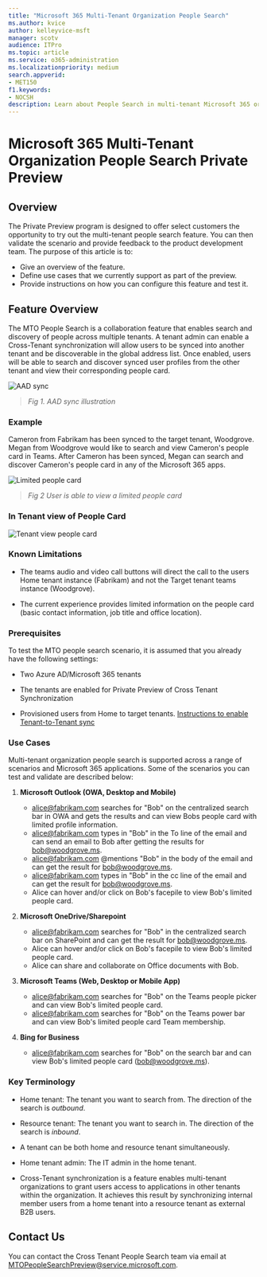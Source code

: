 ```yaml
---
title: "Microsoft 365 Multi-Tenant Organization People Search"
ms.author: kvice
author: kelleyvice-msft
manager: scotv
audience: ITPro
ms.topic: article
ms.service: o365-administration
ms.localizationpriority: medium
search.appverid:
- MET150
f1.keywords:
- NOCSH
description: Learn about People Search in multi-tenant Microsoft 365 organizations.
---
```


# Microsoft 365 Multi-Tenant Organization People Search Private Preview

## Overview

The Private Preview program is designed to offer select customers the opportunity to try out the multi-tenant people search feature. You can then validate the scenario and provide feedback to the product development team. The purpose of this article is to:

- Give an overview of the feature.
- Define use cases that we currently support as part of the preview.
- Provide instructions on how you can configure this feature and test it.

## Feature Overview

The MTO People Search is a collaboration feature that enables search and discovery of people across multiple tenants. A tenant admin can enable a Cross-Tenant synchronization will allow users to be synced into another tenant and be discoverable in the global address list. Once enabled, users will be able to search and discover synced user profiles from the other tenant and view their corresponding people card.

![AAD sync](../media/mt-people-search/aad-sync.png)

> *Fig 1. AAD sync illustration*

### Example

Cameron from Fabrikam has been synced to the target tenant, Woodgrove. Megan from Woodgrove would like to search and view Cameron's people card in Teams. After Cameron has been synced, Megan can search and discover Cameron's people card in any of the Microsoft 365 apps.

![Limited people card](../media/mt-people-search/limited-people-card.png)

> *Fig 2 User is able to view a limited people card*

### In Tenant view of People Card

![Tenant view people card](../media/mt-people-search/tenant-view-people-card.png)

### Known Limitations

- The teams audio and video call buttons will direct the call to the users Home tenant instance (Fabrikam) and not the Target tenant teams instance (Woodgrove).

- The current experience provides limited information on the people card (basic contact information, job title and office location).

### Prerequisites

To test the MTO people search scenario, it is assumed that you already have the following settings:

- Two Azure AD/Microsoft 365 tenants

- The tenants are enabled for Private Preview of Cross Tenant Synchronization

- Provisioned users from Home to target tenants. [Instructions to enable Tenant-to-Tenant sync](https://github.com/ArvindHarinder1/CrossTenantSynchronization/blob/main/CrossTenantSynchronization.md)

### Use Cases

Multi-tenant organization people search is supported across a range of scenarios and Microsoft 365 applications. Some of the scenarios you can test and validate are described below:

1. **Microsoft Outlook (OWA, Desktop and Mobile)**

   - <alice@fabrikam.com> searches for "Bob" on the centralized search bar in OWA and gets the results and can view Bobs people card with limited profile information.
   - <alice@fabrikam.com> types in "Bob" in the To line of the email and can send an email to Bob after getting the results for <bob@woodgrove.ms>.
   - <alice@fabrikam.com> \@mentions "Bob" in the body of the email and can get the result for <bob@woodgrove.ms>.
   - <alice@fabrikam.com> types in "Bob" in the cc line of the email and can get the result for <bob@woodgrove.ms>.
   - Alice can hover and/or click on Bob's facepile to view Bob's limited people card.

2. **Microsoft OneDrive/Sharepoint**

   - <alice@fabrikam.com> searches for "Bob" in the centralized search bar on SharePoint and can get the result for <bob@woodgrove.ms>.
   - Alice can hover and/or click on Bob's facepile to view Bob's limited people card.
   - Alice can share and collaborate on Office documents with Bob.

3. **Microsoft Teams (Web, Desktop or Mobile App)**

   - <alice@fabrikam.com> searches for "Bob" on the Teams people picker and can view Bob's limited people card.
   - <alice@fabrikam.com> searches for "Bob" on the Teams power bar and can view Bob's limited people card Team membership.

4. **Bing for Business**

   - <alice@fabrikam.com> searches for "Bob" on the search bar and can view Bob's limited people card (<bob@woodgrove.ms>).

### Key Terminology

- Home tenant: The tenant you want to search from. The direction of the search is *outbound*.

- Resource tenant: The tenant you want to search in. The direction of the search is *inbound*.

- A tenant can be both home and resource tenant simultaneously.

- Home tenant admin: The IT admin in the home tenant.

- Cross-Tenant synchronization is a feature enables multi-tenant organizations to grant users access to applications in other tenants within the organization. It achieves this result by synchronizing internal member users from a home tenant into a resource tenant as external B2B users.

## Contact Us

You can contact the Cross Tenant People Search team via email at [MTOPeopleSearchPreview@service.microsoft.com](mailto:MTOPeopleSearchPreview@service.microsoft.com).
